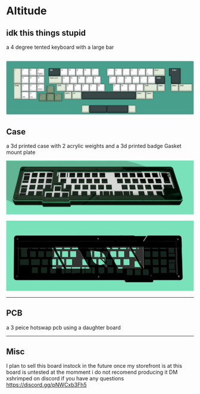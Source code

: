 # Altitude
## idk this things stupid


a 4 degree tented keyboard with a large bar


![alt text](https://github.com/ShrimpedKeyboard/Jasmine/blob/main/KLE/jasmine.png?raw=true)
 --- 

## Case

a 3d printed case with 2 acrylic weights and a 3d printed badge
Gasket mount plate

![alt text](https://github.com/ShrimpedKeyboard/Jasmine/blob/main/Pictures/Case%201.png?raw=true)

![alt text](https://github.com/ShrimpedKeyboard/Jasmine/blob/main/Pictures/Case%202.png?raw=true)

 --- 

## PCB

a 3 peice hotswap pcb using a daughter board

 --- 

## Misc
I plan to sell this board instock in the future once my storefront is at 
this board is untested at the momment i do not recomend producing it 
DM xshrimped on discord if you have any questions
https://discord.gg/pNWCxb3Fh5
